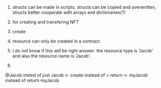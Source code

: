1) structs can be made in scripts, structs can be copied and overwritten, structs better cooperate with arrays and dictionaries(?)

2) for creating and transfering NFT

3) create

4) resource can only be created in a contract.

5) I do not know if this will be right answer: the resource type is 'Jacob' and also the resource name is 'Jacob'.

6)
@Jacob insted of just Jacob
<- create instead of =
return <- myJacob instead of return myJacob
